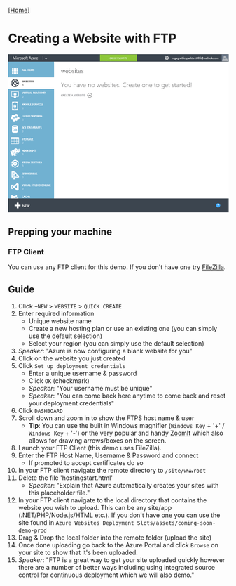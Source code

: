 [[Home]](../../README.html)

# Creating a Website with FTP

![Creating a Website with FTP](assets/websites-ftp-deployment.gif)

## Prepping your machine

### FTP Client

You can use any FTP client for this demo. If you don't have one try [FileZilla](https://filezilla-project.org/download.php?show_all=1).

## Guide

1. Click `+NEW` > `WEBSITE` > `QUICK CREATE`
1. Enter required information
	* Unique website name
	* Create a new hosting plan or use an existing one (you can simply use the default selection)
	* Select your region (you can simply use the default selection)
1. *Speaker*: "Azure is now configuring a blank website for you"
1. Click on the website you just created
1. Click `Set up deployment credentials`
	* Enter a unique username & password
	* Click `OK` (checkmark)
	* *Speaker*: "Your username must be unique"
	* *Speaker*: "You can come back here anytime to come back and reset your deployment credentials"
1. Click `DASHBOARD`
1. Scroll down and zoom in to show the FTPS host name & user
	* **Tip**: You can use the built in Windows magnifier (`Windows Key` + '+' / `Windows Key` + '-') or the very popular and handy [ZoomIt](https://technet.microsoft.com/en-us/sysinternals/bb897434) which also allows for drawing arrows/boxes on the screen.
1. Launch your FTP Client (this demo uses FileZilla).
1. Enter the FTP Host Name, Username & Password and connect
	* If promoted to accept certificates do so
1. In your FTP client navigate the remote directory to `/site/wwwroot`
1. Delete the file 'hostingstart.html'
	* *Speaker*: "Explain that Azure automatically creates your sites with this placeholder file."
1. In your FTP client navigate to the local directory that contains the website you wish to upload. This can be any site/app (.NET/PHP/Node.js/HTML etc.). If you don't have one you can use the site found in `Azure Websites Deployment Slots/assets/coming-soon-demo-prod`
1. Drag & Drop the local folder into the remote folder (upload the site)
1. Once done uploading go back to the Azure Portal and click `Browse` on your site to show that it's been uploaded.
1. *Speaker*: "FTP is a great way to get your site uploaded quickly however there are a number of better ways including using integrated source control for continuous deployment which we will also demo."

